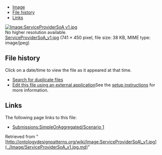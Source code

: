 * [Image](../Image/ServiceProviderSoA_v1.jpg.md#file)
* [File history](../Image/ServiceProviderSoA_v1.jpg.md#filehistory)
* [Links](../Image/ServiceProviderSoA_v1.jpg.md#filelinks)

[![Image:ServiceProviderSoA v1.jpg](../../../images/b/b7/ServiceProviderSoA_v1.jpg)](../../../images/b/b7/ServiceProviderSoA_v1.jpg)  
No higher resolution available.  
[ServiceProviderSoA\_v1.jpg](../../../images/b/b7/ServiceProviderSoA_v1.jpg)‎ (741 × 450 pixel, file size: 38 KB, MIME type: image/jpeg)

## File history

Click on a date/time to view the file as it appeared at that time.



  
* [Search for duplicate files](http://ontologydesignpatterns.org/wiki/Special:FileDuplicateSearch/ServiceProviderSoA_v1.jpg "Special:FileDuplicateSearch/ServiceProviderSoA v1.jpg")
* [Edit this file using an external application](http://ontologydesignpatterns.org/wiki/index.php?title=Image:ServiceProviderSoA_v1.jpg&action=edit&externaledit=true&mode=file "Image:ServiceProviderSoA v1.jpg")See the [setup instructions](http://www.mediawiki.org/wiki/Manual:External_editors "http://www.mediawiki.org/wiki/Manual:External_editors") for more information.

## Links



The following page links to this file:


* [Submissions:SimpleOrAggregated/Scenario 1](../Submissions/SimpleOrAggregated/Scenario_1.md "Submissions:SimpleOrAggregated/Scenario 1")


Retrieved from "[http://ontologydesignpatterns.org/wiki/Image:ServiceProviderSoA\_v1.jpg](../Image/ServiceProviderSoA_v1.jpg.md)"